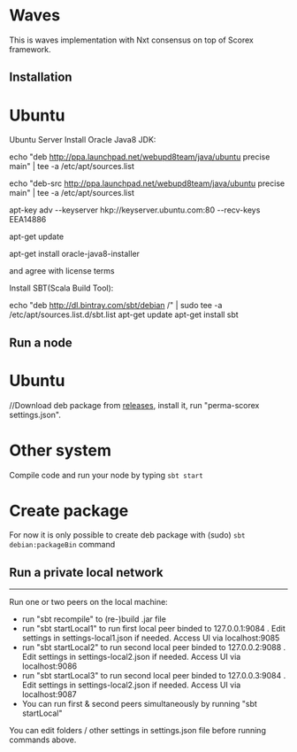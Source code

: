 # Waves

This is waves implementation with Nxt consensus on top of Scorex framework.

## Installation
# Ubuntu

Ubuntu Server
Install Oracle Java8 JDK:

echo "deb http://ppa.launchpad.net/webupd8team/java/ubuntu precise main" | tee -a /etc/apt/sources.list

echo "deb-src http://ppa.launchpad.net/webupd8team/java/ubuntu precise main" | tee -a /etc/apt/sources.list

apt-key adv --keyserver hkp://keyserver.ubuntu.com:80 --recv-keys EEA14886

apt-get update

apt-get install oracle-java8-installer

and agree with license terms

Install SBT(Scala Build Tool):

echo "deb http://dl.bintray.com/sbt/debian /" | sudo tee -a /etc/apt/sources.list.d/sbt.list 
apt-get update 
apt-get install sbt 


## Run a node
# Ubuntu

//Download deb package from [releases](https://github.com/ScorexProject/PermaScorex/releases), install it, run "perma-scorex settings.json".

# Other system

Compile code and run your node by typing `sbt start` 

# Create package

For now it is only possible to create deb package with (sudo) `sbt debian:packageBin` command


## Run a private local network
---

Run one or two peers on the local machine:


* run "sbt recompile" to (re-)build .jar file
* run "sbt startLocal1" to run first local peer binded to 127.0.0.1:9084 . Edit settings in settings-local1.json
   if needed. Access UI via localhost:9085
* run "sbt startLocal2" to run second local peer binded to 127.0.0.2:9088 . Edit settings in settings-local2.json
   if needed. Access UI via localhost:9086
* run "sbt startLocal3" to run second local peer binded to 127.0.0.3:9084 . Edit settings in settings-local2.json
   if needed. Access UI via localhost:9087
* You can run first & second peers simultaneously by running "sbt startLocal"

You can edit folders / other settings in settings.json file before running commands above.

